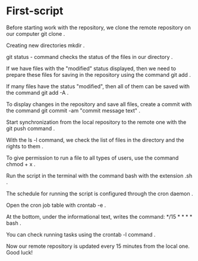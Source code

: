 # First-script
Before starting work with the repository, we clone the remote repository on our computer git clone <repository link> .

Сreating new directories mkdir <directory name> .

git status - command checks the status of the files in our directory .

If we have files with the "modified" status displayed, then we need to prepare these files for saving in the repository using the command git add <file name> .

If many files have the status "modified", then all of them can be saved with the command git add -A .

To display changes in the repository and save all files, create a commit with the command git commit -am "commit message text" .

Start synchronization from the local repository to the remote one with the git push command . 

With the ls -l command, we check the list of files in the directory and the rights to them .

To give permission to run a file to all types of users, use the command chmod + x <file name> .

Run the script in the terminal with the command bash <file name> with the extension .sh .

The schedule for running the script is configured through the cron daemon .

Open the cron job table with crontab -e .

At the bottom, under the informational text, writes the command: */15 * * * * bash <full path to the script file> .

You can check running tasks using the crontab -l command .

Now our remote repository is updated every 15 minutes from the local one. Good luck!
 
